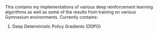 This contains my implementations of various deep reinforcement learning algorithms as well as some of the results from training on various Gymnasium environments.
Currently contains:
  1. Deep Deterministic Policy Gradients (DDPG)
